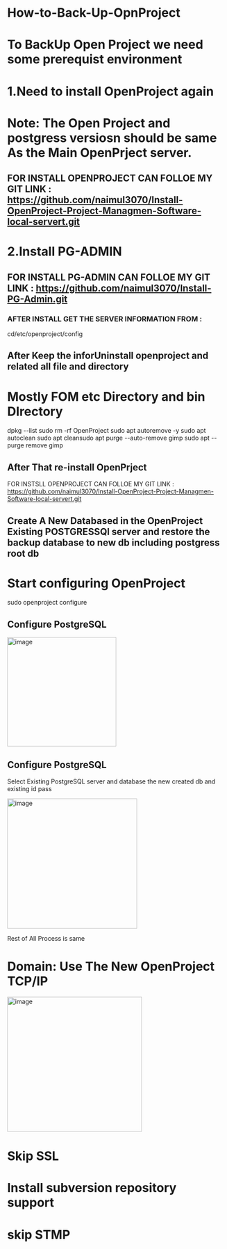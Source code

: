 # How-to-Back-Up-OpnProject

# To BackUp Open Project we need some prerequist environment

# 1.Need to install OpenProject again

# Note: The Open Project and postgress versiosn should be same As the Main OpenPrject server.

## FOR INSTALL OPENPROJECT CAN FOLLOE MY GIT LINK :  https://github.com/naimul3070/Install-OpenProject-Project-Managmen-Software-local-servert.git

# 2.Install PG-ADMIN

## FOR INSTALL PG-ADMIN CAN FOLLOE MY GIT LINK :    https://github.com/naimul3070/Install-PG-Admin.git

### AFTER INSTALL GET THE SERVER INFORMATION FROM : 

cd/etc/openproject/config


## After Keep the inforUninstall openproject and related all file and directory

# Mostly FOM etc Directory and bin DIrectory

dpkg --list
sudo rm -rf OpenProject
sudo apt autoremove -y
sudo apt autoclean
sudo apt cleansudo apt purge --auto-remove gimp
sudo apt --purge remove gimp


## After That re-install OpenPrject

FOR INSTSLL OPENPROJECT CAN FOLLOE MY GIT LINK :  https://github.com/naimul3070/Install-OpenProject-Project-Managmen-Software-local-servert.git

## Create A New Databased in the OpenProject Existing POSTGRESSQl server and restore the backup database to new db including postgress root db
# Start configuring OpenProject

sudo openproject configure

## Configure PostgreSQL
<img width="251" alt="image" src="https://user-images.githubusercontent.com/50922314/159857342-f87d6ca2-0348-49cf-9520-f1c6af0f38f8.png">

## Configure PostgreSQL
Select Existing PostgreSQL server and database the new created db and existing id pass

<img width="299" alt="image" src="https://user-images.githubusercontent.com/50922314/159857800-60626289-f4bb-478b-8876-84af71c5b0d5.png">

Rest of All Process is same 


# Domain: Use The New OpenProject TCP/IP

<img width="310" alt="image" src="https://user-images.githubusercontent.com/50922314/159858431-64e7e4cc-7197-43c1-b423-402901d7d667.png">

# Skip SSL
# Install subversion repository support
# skip STMP
